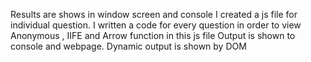 Results are shows in window screen and console
I created a js file for individual question.
I written a code for every question in order to view Anonymous , IIFE and Arrow function in this js file 
Output is shown to console and webpage.
Dynamic output is shown by DOM
